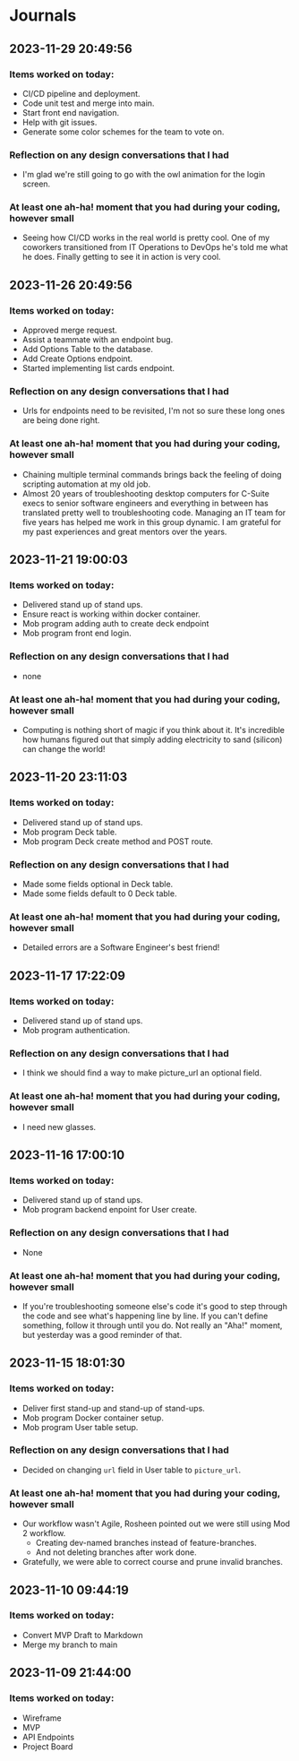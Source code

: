 # Journals

## 2023-11-29 20:49:56

### Items worked on today:

- CI/CD pipeline and deployment.
- Code unit test and merge into main.
- Start front end navigation.
- Help with git issues.
- Generate some color schemes for the team to vote on.

### Reflection on any design conversations that I had

- I'm glad we're still going to go with the owl animation for the login screen.

### At least one ah-ha! moment that you had during your coding, however small

- Seeing how CI/CD works in the real world is pretty cool. One of my coworkers transitioned from IT Operations to DevOps he's told me what he does. Finally getting to see it in action is very cool.

## 2023-11-26 20:49:56

### Items worked on today:

- Approved merge request.
- Assist a teammate with an endpoint bug.
- Add Options Table to the database.
- Add Create Options endpoint.
- Started implementing list cards endpoint.

### Reflection on any design conversations that I had

- Urls for endpoints need to be revisited, I'm not so sure these long ones are being done right.

### At least one ah-ha! moment that you had during your coding, however small

- Chaining multiple terminal commands brings back the feeling of doing scripting automation at my old job.
- Almost 20 years of troubleshooting desktop computers for C-Suite execs to senior software engineers and everything in between has translated pretty well to troubleshooting code. Managing an IT team for five years has helped me work in this group dynamic. I am grateful for my past experiences and great mentors over the years.

## 2023-11-21 19:00:03

### Items worked on today:

- Delivered stand up of stand ups.
- Ensure react is working within docker container.
- Mob program adding auth to create deck endpoint
- Mob program front end login.

### Reflection on any design conversations that I had

- none

### At least one ah-ha! moment that you had during your coding, however small

- Computing is nothing short of magic if you think about it. It's incredible how humans figured out that simply adding electricity to sand (silicon) can change the world!

## 2023-11-20 23:11:03

### Items worked on today:

- Delivered stand up of stand ups.
- Mob program Deck table.
- Mob program Deck create method and POST route.

### Reflection on any design conversations that I had

- Made some fields optional in Deck table.
- Made some fields default to 0 Deck table.

### At least one ah-ha! moment that you had during your coding, however small

- Detailed errors are a Software Engineer's best friend!

## 2023-11-17 17:22:09

### Items worked on today:

- Delivered stand up of stand ups.
- Mob program authentication.

### Reflection on any design conversations that I had

- I think we should find a way to make picture_url an optional field.

### At least one ah-ha! moment that you had during your coding, however small

- I need new glasses.

## 2023-11-16 17:00:10

### Items worked on today:

- Delivered stand up of stand ups.
- Mob program backend enpoint for User create.

### Reflection on any design conversations that I had

- None

### At least one ah-ha! moment that you had during your coding, however small

- If you're troubleshooting someone else's code it's good to step through the code and see what's happening line by line. If you can't define something, follow it through until you do. Not really an "Aha!" moment, but yesterday was a good reminder of that.

## 2023-11-15 18:01:30

### Items worked on today:

- Deliver first stand-up and stand-up of stand-ups.
- Mob program Docker container setup.
- Mob program User table setup.

### Reflection on any design conversations that I had

- Decided on changing `url` field in User table to `picture_url`.

### At least one ah-ha! moment that you had during your coding, however small

- Our workflow wasn't Agile, Rosheen pointed out we were still using Mod 2 workflow.
  - Creating dev-named branches instead of feature-branches.
  - And not deleting branches after work done.
- Gratefully, we were able to correct course and prune invalid branches.

## 2023-11-10 09:44:19

### Items worked on today:

- Convert MVP Draft to Markdown
- Merge my branch to main

## 2023-11-09 21:44:00

### Items worked on today:

- Wireframe
- MVP
- API Endpoints
- Project Board
